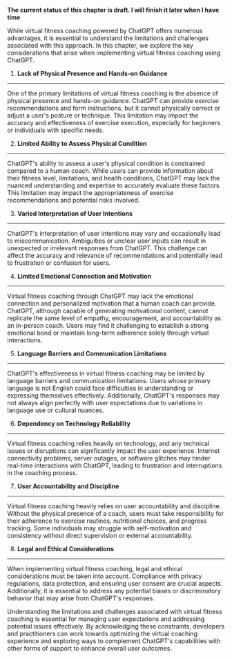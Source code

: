 **The current status of this chapter is draft. I will finish it later when I have time**

While virtual fitness coaching powered by ChatGPT offers numerous advantages, it is essential to understand the limitations and challenges associated with this approach. In this chapter, we explore the key considerations that arise when implementing virtual fitness coaching using ChatGPT.

1. **Lack of Physical Presence and Hands-on Guidance**
------------------------------------------------------

One of the primary limitations of virtual fitness coaching is the absence of physical presence and hands-on guidance. ChatGPT can provide exercise recommendations and form instructions, but it cannot physically correct or adjust a user's posture or technique. This limitation may impact the accuracy and effectiveness of exercise execution, especially for beginners or individuals with specific needs.

2. **Limited Ability to Assess Physical Condition**
---------------------------------------------------

ChatGPT's ability to assess a user's physical condition is constrained compared to a human coach. While users can provide information about their fitness level, limitations, and health conditions, ChatGPT may lack the nuanced understanding and expertise to accurately evaluate these factors. This limitation may impact the appropriateness of exercise recommendations and potential risks involved.

3. **Varied Interpretation of User Intentions**
-----------------------------------------------

ChatGPT's interpretation of user intentions may vary and occasionally lead to miscommunication. Ambiguities or unclear user inputs can result in unexpected or irrelevant responses from ChatGPT. This challenge can affect the accuracy and relevance of recommendations and potentially lead to frustration or confusion for users.

4. **Limited Emotional Connection and Motivation**
--------------------------------------------------

Virtual fitness coaching through ChatGPT may lack the emotional connection and personalized motivation that a human coach can provide. ChatGPT, although capable of generating motivational content, cannot replicate the same level of empathy, encouragement, and accountability as an in-person coach. Users may find it challenging to establish a strong emotional bond or maintain long-term adherence solely through virtual interactions.

5. **Language Barriers and Communication Limitations**
------------------------------------------------------

ChatGPT's effectiveness in virtual fitness coaching may be limited by language barriers and communication limitations. Users whose primary language is not English could face difficulties in understanding or expressing themselves effectively. Additionally, ChatGPT's responses may not always align perfectly with user expectations due to variations in language use or cultural nuances.

6. **Dependency on Technology Reliability**
-------------------------------------------

Virtual fitness coaching relies heavily on technology, and any technical issues or disruptions can significantly impact the user experience. Internet connectivity problems, server outages, or software glitches may hinder real-time interactions with ChatGPT, leading to frustration and interruptions in the coaching process.

7. **User Accountability and Discipline**
-----------------------------------------

Virtual fitness coaching heavily relies on user accountability and discipline. Without the physical presence of a coach, users must take responsibility for their adherence to exercise routines, nutritional choices, and progress tracking. Some individuals may struggle with self-motivation and consistency without direct supervision or external accountability.

8. **Legal and Ethical Considerations**
---------------------------------------

When implementing virtual fitness coaching, legal and ethical considerations must be taken into account. Compliance with privacy regulations, data protection, and ensuring user consent are crucial aspects. Additionally, it is essential to address any potential biases or discriminatory behavior that may arise from ChatGPT's responses.

Understanding the limitations and challenges associated with virtual fitness coaching is essential for managing user expectations and addressing potential issues effectively. By acknowledging these constraints, developers and practitioners can work towards optimizing the virtual coaching experience and exploring ways to complement ChatGPT's capabilities with other forms of support to enhance overall user outcomes.
